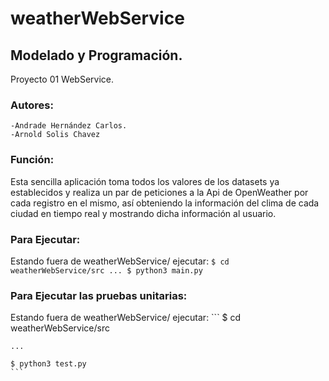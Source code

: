 # weatherWebService
## Modelado y Programación.
Proyecto 01 WebService.

### Autores:
	-Andrade Hernández Carlos. 
	-Arnold Solis Chavez
	
### Función:
Esta sencilla aplicación toma todos los valores de los datasets ya establecidos y realiza un par de peticiones a la Api de OpenWeather
por cada registro en el mismo, así obteniendo la información del clima de cada ciudad en tiempo real y mostrando dicha información al usuario. 
	
### Para Ejecutar:
  Estando fuera de weatherWebService/ ejecutar:
  	```
	$ cd weatherWebService/src
	...
	$ python3 main.py
	```
  		
	
### Para Ejecutar las pruebas unitarias:
  Estando fuera de weatherWebService/ ejecutar:
  	```
	$ cd weatherWebService/src
	
	...
	
	$ python3 test.py
	```
  
	
